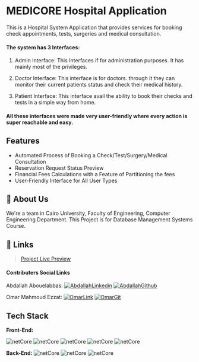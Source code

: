 
# MEDICORE Hospital Application

This is a Hospital System Application that provides services for booking check appointments, tests, surgeries and medical consultation.

#### The system has 3 Interfaces:
1. Admin Interface:
This Interfaces if for administration purposes. It has mainly most of the privileges.

2. Doctor Interface:
This interface is for doctors. through it they can monitor their current patients status and check their medical history.

3. Patient Interface:
This interface avail the ability to book their checks and tests in a simple way from home.

#### All these interfaces were made very user-friendly where every action is super reachable and easy.







## Features

- Automated Process of Booking a Check/Test/Surgery/Medical Consultation
- Reservation Request Status Preview
- Financial Fees Calculations with a Feature of Partitioning the fees
- User-Friendly Interface for All User Types


## 🚀 About Us
We're a team in Cairo University, Faculty of Engineering, Computer Engineering Department. This Project is for Database Management Systems Course.

## 🔗 Links
> [Project Live Preview](http://medicore-001-site1.htempurl.com/)
#### Contributers Social Links
Abdallah Abouelabbas:
[![AbdallahLinkedin][linkedin]][abdallah_linkedin]
[![AbdallahGithub][github]][abdallah_github]

Omar Mahmoud Ezzat:
[![OmarLink][linkedin]][Omar_linkedin]
[![OmarGit][github]][Omar_github]

[linkedin]: https://img.shields.io/badge/LinkedIn-0077B5?style=for-the-badge&logo=linkedin&logoColor=white
[Github]: https://img.shields.io/badge/GitHub-100000?style=for-the-badge&logo=github&logoColor=white
[abdallah_linkedin]: https://www.linkedin.com/in/abouelabbas/
[abdallah_github]: https://github.com/abdallahahmedali
[Omar_linkedin]: https://www.linkedin.com/in/omar-mahmoud-5723261ab/
[Omar_github]: https://github.com/OmarMah
## Tech Stack

**Front-End:** 

![netCore](https://img.shields.io/badge/HTML5-E34F26?style=for-the-badge&logo=html5&logoColor=white)
![netCore](https://img.shields.io/badge/CSS3-1572B6?style=for-the-badge&logo=css3&logoColor=white)
![netCore](https://img.shields.io/badge/JavaScript-323330?style=for-the-badge&logo=javascript&logoColor=F7DF1E)
![netCore](https://img.shields.io/badge/jQuery-0769AD?style=for-the-badge&logo=jquery&logoColor=white)
![netCore](https://img.shields.io/badge/Bootstrap-563D7C?style=for-the-badge&logo=bootstrap&logoColor=white)

**Back-End:**
![netCore](https://img.shields.io/badge/.NET-512BD4?style=for-the-badge&logo=dotnet&logoColor=white)
![netCore](https://img.shields.io/badge/C%23-239120?style=for-the-badge&logo=c-sharp&logoColor=white)
![netCore](https://img.shields.io/badge/Microsoft%20SQL%20Server-CC2927?style=for-the-badge&logo=microsoft%20sql%20server&logoColor=white)
